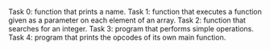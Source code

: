 Task 0: function that prints a name.
Task 1: function that executes a function given as a parameter on each element of an array.
Task 2: function that searches for an integer.
Task 3: program that performs simple operations.
Task 4: program that prints the opcodes of its own main function.
